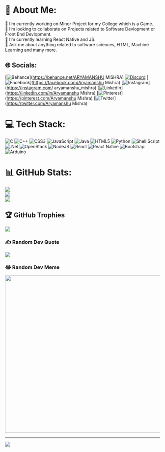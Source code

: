 # 💫 About Me:
🔭 I’m currently working on Minor Project for my College which is a Game.<br>👯 I’m looking to collaborate on Projects related to Software Devlopment or Front End Devlopment.<br>🌱 I’m currently learning React Native and JS.<br>💬 Ask me about anything related to software sciences, HTML, Machine Learning and many more.<br>


## 🌐 Socials:
[![Behance](https://img.shields.io/badge/Behance-1769ff?logo=behance&logoColor=white)](https://behance.net/ARYAMANSHU MISHRA) [![Discord](https://img.shields.io/badge/Discord-%237289DA.svg?logo=discord&logoColor=white)](htttps://discord.gg/https://discord.gg/WfQ4XMzP) [![Facebook](https://img.shields.io/badge/Facebook-%231877F2.svg?logo=Facebook&logoColor=white)](https://facebook.com/Aryamanshu Mishra) [![Instagram](https://img.shields.io/badge/Instagram-%23E4405F.svg?logo=Instagram&logoColor=white)](https://instagram.com/ aryamanshu_mishra) [![LinkedIn](https://img.shields.io/badge/LinkedIn-%230077B5.svg?logo=linkedin&logoColor=white)](https://linkedin.com/in/Aryamanshu Mishra) [![Pinterest](https://img.shields.io/badge/Pinterest-%23E60023.svg?logo=Pinterest&logoColor=white)](https://pinterest.com/Aryamanshu Mishra) [![Twitter](https://img.shields.io/badge/Twitter-%231DA1F2.svg?logo=Twitter&logoColor=white)](https://twitter.com/Aryamanshu Mishra) 

# 💻 Tech Stack:
![C](https://img.shields.io/badge/c-%2300599C.svg?style=for-the-badge&logo=c&logoColor=white) ![C++](https://img.shields.io/badge/c++-%2300599C.svg?style=for-the-badge&logo=c%2B%2B&logoColor=white) ![CSS3](https://img.shields.io/badge/css3-%231572B6.svg?style=for-the-badge&logo=css3&logoColor=white) ![JavaScript](https://img.shields.io/badge/javascript-%23323330.svg?style=for-the-badge&logo=javascript&logoColor=%23F7DF1E) ![Java](https://img.shields.io/badge/java-%23ED8B00.svg?style=for-the-badge&logo=java&logoColor=white) ![HTML5](https://img.shields.io/badge/html5-%23E34F26.svg?style=for-the-badge&logo=html5&logoColor=white) ![Python](https://img.shields.io/badge/python-3670A0?style=for-the-badge&logo=python&logoColor=ffdd54) ![Shell Script](https://img.shields.io/badge/shell_script-%23121011.svg?style=for-the-badge&logo=gnu-bash&logoColor=white) ![.Net](https://img.shields.io/badge/.NET-5C2D91?style=for-the-badge&logo=.net&logoColor=white) ![OpenStack](https://img.shields.io/badge/Openstack-%23f01742.svg?style=for-the-badge&logo=openstack&logoColor=white) ![NodeJS](https://img.shields.io/badge/node.js-6DA55F?style=for-the-badge&logo=node.js&logoColor=white) ![React](https://img.shields.io/badge/react-%2320232a.svg?style=for-the-badge&logo=react&logoColor=%2361DAFB) ![React Native](https://img.shields.io/badge/react_native-%2320232a.svg?style=for-the-badge&logo=react&logoColor=%2361DAFB) ![Bootstrap](https://img.shields.io/badge/bootstrap-%23563D7C.svg?style=for-the-badge&logo=bootstrap&logoColor=white) ![Arduino](https://img.shields.io/badge/-Arduino-00979D?style=for-the-badge&logo=Arduino&logoColor=white)
# 📊 GitHub Stats:
![](https://github-readme-stats.vercel.app/api?username=Aryamanshu&theme=dark&hide_border=false&include_all_commits=false&count_private=false)<br/>
![](https://github-readme-streak-stats.herokuapp.com/?user=Aryamanshu&theme=dark&hide_border=false)<br/>
![](https://github-readme-stats.vercel.app/api/top-langs/?username=Aryamanshu&theme=dark&hide_border=false&include_all_commits=false&count_private=false&layout=compact)

## 🏆 GitHub Trophies
![](https://github-profile-trophy.vercel.app/?username=Aryamanshu&theme=radical&no-frame=false&no-bg=true&margin-w=4)

### ✍️ Random Dev Quote
![](https://quotes-github-readme.vercel.app/api?type=horizontal&theme=radical)

### 😂 Random Dev Meme
<img src="https://random-memer.herokuapp.com/" width="512px"/>

---
[![](https://visitcount.itsvg.in/api?id=Aryamanshu&icon=0&color=0)](https://visitcount.itsvg.in)

<!-- Proudly created with GPRM ( https://gprm.itsvg.in ) -->
